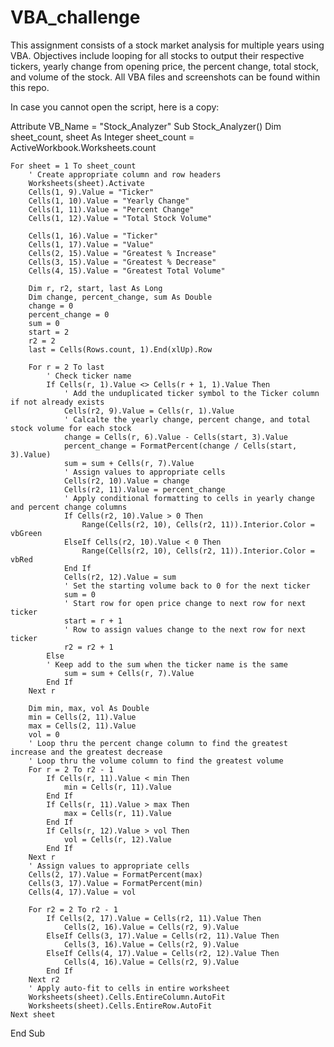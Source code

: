 # VBA_challenge
This assignment consists of a stock market analysis for multiple years using VBA.
Objectives include looping for all stocks to output their respective tickers, yearly change from opening price, the percent change, total stock, and volume of the stock.
All VBA files and screenshots can be found within this repo.

In case you cannot open the script, here is a copy:

Attribute VB_Name = "Stock_Analyzer"
Sub Stock_Analyzer()
    Dim sheet_count, sheet As Integer
    sheet_count = ActiveWorkbook.Worksheets.count

    For sheet = 1 To sheet_count
        ' Create appropriate column and row headers
        Worksheets(sheet).Activate
        Cells(1, 9).Value = "Ticker"
        Cells(1, 10).Value = "Yearly Change"
        Cells(1, 11).Value = "Percent Change"
        Cells(1, 12).Value = "Total Stock Volume"
        
        Cells(1, 16).Value = "Ticker"
        Cells(1, 17).Value = "Value"
        Cells(2, 15).Value = "Greatest % Increase"
        Cells(3, 15).Value = "Greatest % Decrease"
        Cells(4, 15).Value = "Greatest Total Volume"
        
        Dim r, r2, start, last As Long
        Dim change, percent_change, sum As Double
        change = 0
        percent_change = 0
        sum = 0
        start = 2
        r2 = 2
        last = Cells(Rows.count, 1).End(xlUp).Row
        
        For r = 2 To last
            ' Check ticker name
            If Cells(r, 1).Value <> Cells(r + 1, 1).Value Then
                ' Add the unduplicated ticker symbol to the Ticker column if not already exists
                Cells(r2, 9).Value = Cells(r, 1).Value
                ' Calcalte the yearly change, percent change, and total stock volume for each stock
                change = Cells(r, 6).Value - Cells(start, 3).Value
                percent_change = FormatPercent(change / Cells(start, 3).Value)
                sum = sum + Cells(r, 7).Value
                ' Assign values to appropriate cells
                Cells(r2, 10).Value = change
                Cells(r2, 11).Value = percent_change
                ' Apply conditional formatting to cells in yearly change and percent change columns
                If Cells(r2, 10).Value > 0 Then
                    Range(Cells(r2, 10), Cells(r2, 11)).Interior.Color = vbGreen
                ElseIf Cells(r2, 10).Value < 0 Then
                    Range(Cells(r2, 10), Cells(r2, 11)).Interior.Color = vbRed
                End If
                Cells(r2, 12).Value = sum
                ' Set the starting volume back to 0 for the next ticker
                sum = 0
                ' Start row for open price change to next row for next ticker
                start = r + 1
                ' Row to assign values change to the next row for next ticker
                r2 = r2 + 1
            Else
            ' Keep add to the sum when the ticker name is the same
                sum = sum + Cells(r, 7).Value
            End If
        Next r
        
        Dim min, max, vol As Double
        min = Cells(2, 11).Value
        max = Cells(2, 11).Value
        vol = 0
        ' Loop thru the percent change column to find the greatest increase and the greatest decrease
        ' Loop thru the volume column to find the greatest volume
        For r = 2 To r2 - 1
            If Cells(r, 11).Value < min Then
                min = Cells(r, 11).Value
            End If
            If Cells(r, 11).Value > max Then
                max = Cells(r, 11).Value
            End If
            If Cells(r, 12).Value > vol Then
                vol = Cells(r, 12).Value
            End If
        Next r
        ' Assign values to appropriate cells
        Cells(2, 17).Value = FormatPercent(max)
        Cells(3, 17).Value = FormatPercent(min)
        Cells(4, 17).Value = vol
        
        For r2 = 2 To r2 - 1
            If Cells(2, 17).Value = Cells(r2, 11).Value Then
                Cells(2, 16).Value = Cells(r2, 9).Value
            ElseIf Cells(3, 17).Value = Cells(r2, 11).Value Then
                Cells(3, 16).Value = Cells(r2, 9).Value
            ElseIf Cells(4, 17).Value = Cells(r2, 12).Value Then
                Cells(4, 16).Value = Cells(r2, 9).Value
            End If
        Next r2
        ' Apply auto-fit to cells in entire worksheet
        Worksheets(sheet).Cells.EntireColumn.AutoFit
        Worksheets(sheet).Cells.EntireRow.AutoFit
    Next sheet
End Sub